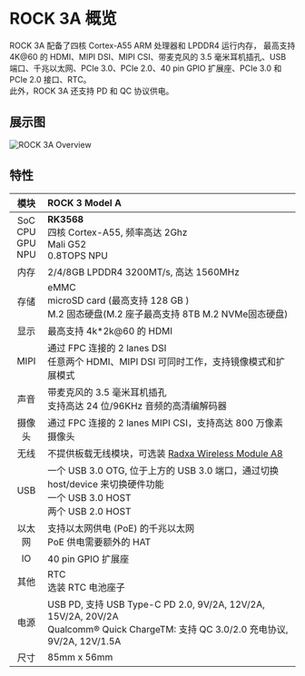 ﻿---
sidebar_label: '概览'
sidebar_position: 3
---

# ROCK 3A 概览

ROCK 3A 配备了四核 Cortex-A55 ARM 处理器和 LPDDR4 运行内存， 
最高支持 4K@60 的 HDMI、MIPI DSI、MIPI CSI、带麦克风的 3.5 毫米耳机插孔、USB 端口、千兆以太网、PCIe 3.0、PCIe 2.0、40 pin GPIO 扩展座、PCIe 3.0 和 PCIe 2.0 接口、RTC。  
此外，ROCK 3A 还支持 PD 和 QC 协议供电。

## 展示图

![ROCK 3A Overview](/img/rock3/rock3a-closelook.webp)

## 特性

|模块|ROCK 3 Model A|
|:-:|:-|
|SoC<br/>CPU<br/>GPU<br/>NPU|**RK3568**<br/>四核 Cortex-A55, 频率高达 2Ghz<br/>Mali G52<br/>0.8TOPS NPU|
|内存|2/4/8GB LPDDR4 3200MT/s, 高达 1560MHz|
|存储|eMMC<br/>microSD card (最高支持 128 GB )<br/>M.2 固态硬盘(M.2 座子最高支持 8TB M.2 NVMe固态硬盘)|
|显示|最高支持 4k*2k@60 的 HDMI|
|MIPI|通过 FPC 连接的 2 lanes DSI<br/>任意两个 HDMI、MIPI DSI 可同时工作，支持镜像模式和扩展模式|
|声音|带麦克风的 3.5 毫米耳机插孔<br/>支持高达 24 位/96KHz 音频的高清编解码器|
|摄像头|通过 FPC 连接的 2 lanes MIPI CSI，支持高达 800 万像素摄像头|
|无线|不提供板载无线模块，可选装 [Radxa Wireless Module A8](/accessories/wireless-a8)|
|USB|一个 USB 3.0 OTG, 位于上方的 USB 3.0 端口，通过切换 host/device 来切换硬件功能<br/>一个 USB 3.0 HOST<br/>两个 USB 2.0 HOST|
|以太网|支持以太网供电 (PoE) 的千兆以太网<br/> PoE 供电需要额外的 HAT|
|IO|40 pin GPIO 扩展座|
|其他|RTC<br/>选装 RTC 电池座子|
|电源|USB PD, 支持 USB Type-C PD 2.0, 9V/2A, 12V/2A, 15V/2A, 20V/2A<br/>Qualcomm® Quick ChargeTM: 支持 QC 3.0/2.0 充电协议, 9V/2A, 12V/1.5A|
|尺寸|85mm x 56mm|
